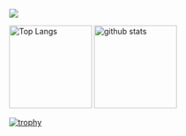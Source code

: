 ![](http://github-profile-summary-cards.vercel.app/api/cards/profile-details?username=suzuaws&theme=dracula)

<p align="left"> 
  <img alt="Top Langs" height="150px" src="https://github-readme-stats.vercel.app/api/top-langs/?username=suzuaws&layout=compact&count_private=true&show_icons=true&theme=dracula" />
  <img alt="github stats" height="150px" src="https://github-readme-stats.vercel.app/api?username=suzuaws&count_private=true&show_icons=true&show_icons=true&theme=dracula" />
</p>

[![trophy](https://github-profile-trophy.vercel.app/?username=suzuaws&theme=dracula&column=8)](https://github.com/ryo-ma/github-profile-trophy)